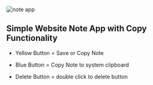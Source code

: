 ![note app](https://user-images.githubusercontent.com/68879676/189277256-af582dba-d171-4c45-a820-16a04124e2dd.png)

## Simple Website Note App with Copy Functionality

* Yellow Button = Save or Copy Note

* Blue Button = Copy Note to system clipboard

* Delete Button = double click to delete button

